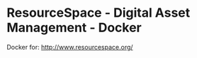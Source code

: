 # ResourceSpace - Digital Asset Management - Docker


Docker for: http://www.resourcespace.org/




